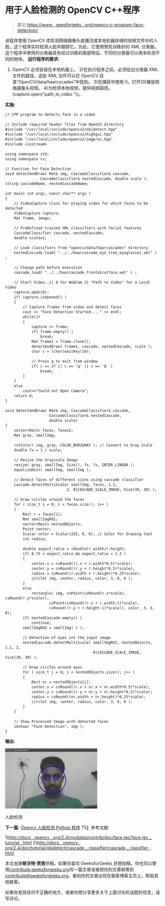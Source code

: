 # 用于人脸检测的 OpenCV C++程序

> 原文:[https://www . geesforgeks . org/opencv-c-program-face-detection/](https://www.geeksforgeeks.org/opencv-c-program-face-detection/)

该程序使用 OpenCV 库检测网络摄像头直播流或本地机器存储的视频文件中的人脸。这个程序实时检测人脸并跟踪它。为此，它使用预先训练好的 XML 分类器。这个程序中使用的分类器具有经过训练的面部特征。不同的分类器可以用来检测不同的物体。
**运行程序的要求:**
1) OpenCV 必须安装在本地机器上。
2)在执行程序之前，必须给出分类器 XML 文件的路径。这些 XML 文件可以在 OpenCV 目录“OpenCV/data/haarcscades”中找到。
3)在捕获中使用 0。打开(0)播放网络摄像头视频。
4)为检测本地视频，提供视频路径。(capture.open("path_to_video "))。

**实施:**

```
// CPP program to detects face in a video

// Include required header files from OpenCV directory
#include "/usr/local/include/opencv2/objdetect.hpp"
#include "/usr/local/include/opencv2/highgui.hpp"
#include "/usr/local/include/opencv2/imgproc.hpp"
#include <iostream>

using namespace std;
using namespace cv;

// Function for Face Detection
void detectAndDraw( Mat& img, CascadeClassifier& cascade, 
                CascadeClassifier& nestedCascade, double scale );
string cascadeName, nestedCascadeName;

int main( int argc, const char** argv )
{
    // VideoCapture class for playing video for which faces to be detected
    VideoCapture capture; 
    Mat frame, image;

    // PreDefined trained XML classifiers with facial features
    CascadeClassifier cascade, nestedCascade; 
    double scale=1;

    // Load classifiers from "opencv/data/haarcascades" directory 
    nestedCascade.load( "../../haarcascade_eye_tree_eyeglasses.xml" ) ;

    // Change path before execution 
    cascade.load( "../../haarcascade_frontalcatface.xml" ) ; 

    // Start Video..1) 0 for WebCam 2) "Path to Video" for a Local Video
    capture.open(0); 
    if( capture.isOpened() )
    {
        // Capture frames from video and detect faces
        cout << "Face Detection Started...." << endl;
        while(1)
        {
            capture >> frame;
            if( frame.empty() )
                break;
            Mat frame1 = frame.clone();
            detectAndDraw( frame1, cascade, nestedCascade, scale ); 
            char c = (char)waitKey(10);

            // Press q to exit from window
            if( c == 27 || c == 'q' || c == 'Q' ) 
                break;
        }
    }
    else
        cout<<"Could not Open Camera";
    return 0;
}

void detectAndDraw( Mat& img, CascadeClassifier& cascade,
                    CascadeClassifier& nestedCascade,
                    double scale)
{
    vector<Rect> faces, faces2;
    Mat gray, smallImg;

    cvtColor( img, gray, COLOR_BGR2GRAY ); // Convert to Gray Scale
    double fx = 1 / scale;

    // Resize the Grayscale Image 
    resize( gray, smallImg, Size(), fx, fx, INTER_LINEAR ); 
    equalizeHist( smallImg, smallImg );

    // Detect faces of different sizes using cascade classifier 
    cascade.detectMultiScale( smallImg, faces, 1.1, 
                            2, 0|CASCADE_SCALE_IMAGE, Size(30, 30) );

    // Draw circles around the faces
    for ( size_t i = 0; i < faces.size(); i++ )
    {
        Rect r = faces[i];
        Mat smallImgROI;
        vector<Rect> nestedObjects;
        Point center;
        Scalar color = Scalar(255, 0, 0); // Color for Drawing tool
        int radius;

        double aspect_ratio = (double)r.width/r.height;
        if( 0.75 < aspect_ratio && aspect_ratio < 1.3 )
        {
            center.x = cvRound((r.x + r.width*0.5)*scale);
            center.y = cvRound((r.y + r.height*0.5)*scale);
            radius = cvRound((r.width + r.height)*0.25*scale);
            circle( img, center, radius, color, 3, 8, 0 );
        }
        else
            rectangle( img, cvPoint(cvRound(r.x*scale), cvRound(r.y*scale)),
                    cvPoint(cvRound((r.x + r.width-1)*scale), 
                    cvRound((r.y + r.height-1)*scale)), color, 3, 8, 0);
        if( nestedCascade.empty() )
            continue;
        smallImgROI = smallImg( r );

        // Detection of eyes int the input image
        nestedCascade.detectMultiScale( smallImgROI, nestedObjects, 1.1, 2,
                                        0|CASCADE_SCALE_IMAGE, Size(30, 30) ); 

        // Draw circles around eyes
        for ( size_t j = 0; j < nestedObjects.size(); j++ ) 
        {
            Rect nr = nestedObjects[j];
            center.x = cvRound((r.x + nr.x + nr.width*0.5)*scale);
            center.y = cvRound((r.y + nr.y + nr.height*0.5)*scale);
            radius = cvRound((nr.width + nr.height)*0.25*scale);
            circle( img, center, radius, color, 3, 8, 0 );
        }
    }

    // Show Processed Image with detected faces
    imshow( "Face Detection", img ); 
}
```

**输出:**

![](img/7281ad5d8f301b2729c248e592737d28.png)

人脸检测

**下一篇:** [Opencv 人脸检测 Python 程序](https://www.geeksforgeeks.org/opencv-python-program-face-detection/)
T5】参考文献:

1)[http://docs . opencv . org/2.4/modules/contrib/doc/face rec/face rec _ tutorial . html](http://docs.opencv.org/2.4/modules/contrib/doc/facerec/facerec_tutorial.html)
2)[http://docs . opencv . org/2.4/doc/tutorial/objdetect/cascade _ classifier/cascade _ classifier . html](http://docs.opencv.org/2.4/doc/tutorials/objdetect/cascade_classifier/cascade_classifier.html)

本文由**沙斯沃特·贾恩**供稿。如果你喜欢 GeeksforGeeks 并想投稿，你也可以使用[contribute.geeksforgeeks.org](http://contribute.geeksforgeeks.org)写一篇文章或者把你的文章邮寄到 contribute@geeksforgeeks.org。看到你的文章出现在极客博客主页上，帮助其他极客。

如果你发现任何不正确的地方，或者你想分享更多关于上面讨论的话题的信息，请写评论。